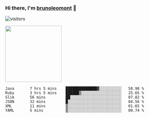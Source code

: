 ### Hi there, I'm [brunoleomont](https://www.linkedin.com/in/brunoleomont/) 👋

![visitors](https://visitor-badge.glitch.me/badge?page_id=page.id)

<img height="180em" src="https://github-readme-stats.vercel.app/api?username=brunoleomont&show_icons=true&hide_border=true&&count_private=true&include_all_commits=true" />

<!--START_SECTION:waka-->

```text
Java       7 hrs 5 mins    ██████████████▓░░░░░░░░░░   58.98 %
Ruby       3 hrs 5 mins    ██████▒░░░░░░░░░░░░░░░░░░   25.65 %
Slim       56 mins         ██░░░░░░░░░░░░░░░░░░░░░░░   07.82 %
JSON       32 mins         █░░░░░░░░░░░░░░░░░░░░░░░░   04.56 %
XML        11 mins         ▒░░░░░░░░░░░░░░░░░░░░░░░░   01.65 %
YAML       5 mins          ▒░░░░░░░░░░░░░░░░░░░░░░░░   00.74 %
```

<!--END_SECTION:waka-->

<!--
**brunoleomont/brunoleomont** is a ✨ _special_ ✨ repository because its `README.md` (this file) appears on your GitHub profile.

Here are some ideas to get you started:

- 🔭 I’m currently working on ...
- 🌱 I’m currently learning ...
- 👯 I’m looking to collaborate on ...
- 🤔 I’m looking for help with ...
- 💬 Ask me about ...
- 📫 How to reach me: ...
- 😄 Pronouns: ...
- ⚡ Fun fact: ...
-->
